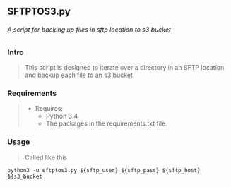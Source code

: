 ## SFTPTOS3.py

###### A script for backing up files in sftp location to s3 bucket

### Intro
> This script is designed to iterate over a directory in an SFTP location and backup each file to an s3 bucket

### Requirements
> * Requires:
>   * Python 3.4
>   * The packages in the requirements.txt file.

### Usage
> Called like this
```
python3 -u sftptos3.py ${sftp_user} ${sftp_pass} ${sftp_host} ${s3_bucket